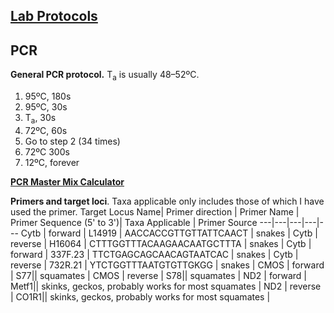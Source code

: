 ## [Lab Protocols](https://github.com/JeffWeinell/lab-protocols/blob/main/README.md)

## PCR

**General PCR protocol.** T<sub>a</sub> is usually 48–52ºC.

1. 95ºC, 180s
2. 95ºC, 30s
3. T<sub>a</sub>, 30s
4. 72ºC, 60s
5. Go to step 2 (34 times)
6. 72ºC 300s
7. 12ºC, forever

[**PCR Master Mix Calculator**](https://docs.google.com/spreadsheets/d/116dt41wZdYawEEVu8upvssZwvIqVNxRBZ9417bQTx8I/edit?usp=sharing)

**Primers and target loci**. Taxa applicable only includes those of which I have used the primer.
Target Locus Name| Primer direction | Primer Name | Primer Sequence (5' to 3')| Taxa Applicable | Primer Source
---|---|---|---|---
Cytb | forward | L14919 | AACCACCGTTGTTATTCAACT | snakes | 
Cytb | reverse | H16064 | CTTTGGTTTACAAGAACAATGCTTTA | snakes  | 
Cytb | forward | 337F.23 | TTCTGAGCAGCAACAGTAATCAC | snakes | 
Cytb | reverse | 732R.21 | YTCTGGTTTAATGTGTTGKGG | snakes | 
CMOS | forward | S77|| squamates | 
CMOS | reverse | S78|| squamates | 
ND2  | forward | Metf1|| skinks, geckos, probably works for most squamates | 
ND2  | reverse | CO1R1|| skinks, geckos, probably works for most squamates | 
